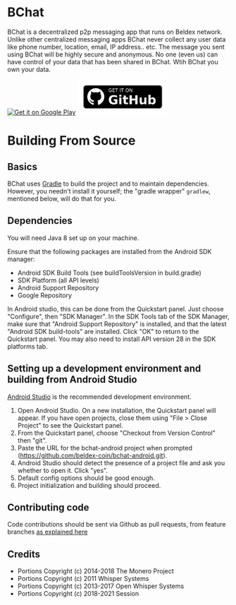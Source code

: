 BChat
======
BChat is a decentralized p2p messaging app that runs on Beldex network. Unlike other centralized messaging apps BChat never collect any user data like phone number, location, email, IP address.. etc. The message you sent using BChat will be highly secure and anonymous. No one (even us) can have control of your data that has been shared in BChat. Wtih BChat you own your data.

[<img src="https://play.google.com/intl/en_us/badges/images/generic/en-play-badge.png" alt="Get it on Google Play" height="80"/>](https://play.google.com/store/apps/details?id=io.beldex.bchat)
[<img src="https://github.com/status-im/status-mobile/raw/develop/doc/github_badge.png" alt="Get it on Github" height="80"/>](https://github.com/Beldex-Coin/bchat-android/releases)



Building From Source
==================

Basics
------

BChat uses [Gradle](http://gradle.org) to build the project and to maintain
dependencies.  However, you needn't install it yourself; the
"gradle wrapper" `gradlew`, mentioned below, will do that for you.

Dependencies
---------------
You will need Java 8 set up on your machine.

Ensure that the following packages are installed from the Android SDK manager:

* Android SDK Build Tools (see buildToolsVersion in build.gradle)
* SDK Platform (all API levels)
* Android Support Repository
* Google Repository

In Android studio, this can be done from the Quickstart panel. Just choose "Configure", then "SDK Manager". In the SDK Tools tab of the SDK Manager, make sure that "Android Support Repository" is installed, and that the latest "Android SDK build-tools" are installed. Click "OK" to return to the Quickstart panel. You may also need to install API version 28 in the SDK platforms tab.

Setting up a development environment and building from Android Studio
------------------------------------

[Android Studio](https://developer.android.com/sdk/installing/studio.html) is the recommended development environment.

1. Open Android Studio. On a new installation, the Quickstart panel will appear. If you have open projects, close them using "File > Close Project" to see the Quickstart panel.
2. From the Quickstart panel, choose "Checkout from Version Control" then "git".
3. Paste the URL for the bchat-android project when prompted (https://github.com/beldex-coin/bchat-android.git).
4. Android Studio should detect the presence of a project file and ask you whether to open it. Click "yes".
5. Default config options should be good enough.
6. Project initialization and building should proceed.

Contributing code
-----------------

Code contributions should be sent via Github as pull requests, from feature branches [as explained here](https://help.github.com/articles/using-pull-requests)

Credits
-------
- Portions Copyright (c) 2014-2018 The Monero Project
- Portions Copyright (c) 2011 Whisper Systems
- Portions Copyright (c) 2013-2017 Open Whisper Systems
- Portions Copyright (c) 2018-2021 Session 

